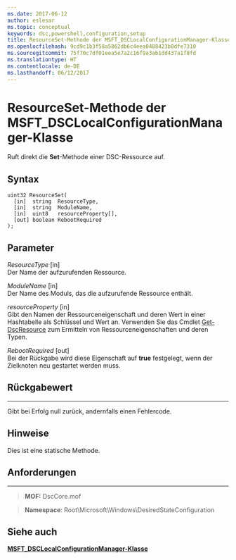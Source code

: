 ```yaml
---
ms.date: 2017-06-12
author: eslesar
ms.topic: conceptual
keywords: dsc,powershell,configuration,setup
title: ResourceSet-Methode der MSFT_DSCLocalConfigurationManager-Klasse
ms.openlocfilehash: 9cd9c1b3f58a5862db6c4eea0488423b8dfe7310
ms.sourcegitcommit: 75f70c7df01eea5e7a2c16f9a3ab1dd437a1f8fd
ms.translationtype: HT
ms.contentlocale: de-DE
ms.lasthandoff: 06/12/2017
---
```

<a id="resourceset-method-of-the-msftdsclocalconfigurationmanager-class" class="xliff"></a>
# ResourceSet-Methode der MSFT_DSCLocalConfigurationManager-Klasse

Ruft direkt die **Set**-Methode einer DSC-Ressource auf.

<a id="syntax" class="xliff"></a>
Syntax
------

```mof
uint32 ResourceSet(
  [in]  string  ResourceType,
  [in]  string  ModuleName,
  [in]  uint8   resourceProperty[],
  [out] boolean RebootRequired
);
```

<a id="parameters" class="xliff"></a>
Parameter
----------

*ResourceType* \[in\]  
Der Name der aufzurufenden Ressource.

*ModuleName* \[in\]  
Der Name des Moduls, das die aufzurufende Ressource enthält.

*resourceProperty* \[in\]  
Gibt den Namen der Ressourceneigenschaft und deren Wert in einer Hashtabelle als Schlüssel und Wert an. Verwenden Sie das Cmdlet [Get-DscResource](https://technet.microsoft.com/en-us/library/dn521625.aspx) zum Ermitteln von Ressourceneigenschaften und deren Typen.

*RebootRequired* \[out\]  
Bei der Rückgabe wird diese Eigenschaft auf **true** festgelegt, wenn der Zielknoten neu gestartet werden muss.

<a id="return-value" class="xliff"></a>
## Rückgabewert
------------

Gibt bei Erfolg null zurück, andernfalls einen Fehlercode.

<a id="remarks" class="xliff"></a>
## Hinweise

Dies ist eine statische Methode.

<a id="requirements" class="xliff"></a>
## Anforderungen
------------
>**MOF:** DscCore.mof

>**Namespace**: Root\Microsoft\Windows\DesiredStateConfiguration


<a id="see-also" class="xliff"></a>
## Siehe auch


[**MSFT_DSCLocalConfigurationManager-Klasse**](msft-dsclocalconfigurationmanager.md)

 

 



